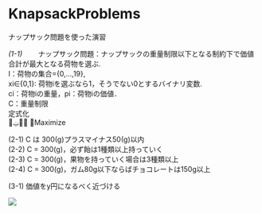 # KnapsackProblems
ナップサック問題を使った演習　　

*(1-1)*　　
ナップサック問題：ナップサックの重量制限以下となる制約下で価値合計が最大となる荷物を選ぶ.  
I：荷物の集合={0,...,19},  
xi∈{0,1}: 荷物iを選ぶなら1，そうでない0とするバイナリ変数.  
ci：荷物iの重量，pi：荷物iの価値．  
C：重量制限  
定式化  
௜ݔ௜݌ ෍Maximize  


(2-1) C は 300(g)プラスマイナス50(g)以内  
(2-2) C = 300(g)，必ず飴は1種類以上持っていく  
(2-3) C = 300(g)，果物を持っていく場合は3種類以上  
(2-4) C = 300(g)，ガム80g以下ならばチョコレートは150g以上  

(3-1) 価値をy円になるべく近づける  

<img src="https://latex.codecogs.com/gif.latex?\sum_{i}^{}">

